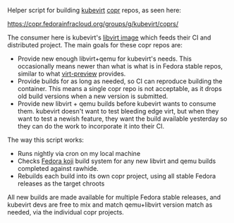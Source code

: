 Helper script for building [kubevirt](https://github.com/kubevirt/kubevirt)
[copr](https://copr.fedorainfracloud.org/) repos, as seen here:

https://copr.fedorainfracloud.org/groups/g/kubevirt/coprs/

The consumer here is kubevirt's [libvirt image](https://github.com/kubevirt/libvirt) which feeds their CI and distributed project. The main goals for these copr repos are:

* Provide new enough libvirt+qemu for kubevirt's needs. This occasionally means newer than what is what is in Fedora stable repos, similar to what [virt-preview](https://copr.fedorainfracloud.org/coprs/g/virtmaint-sig/virt-preview/) provides.
* Provide builds for as long as needed, so CI can reproduce building the container. This means a single copr repo is not acceptable, as it drops old build versions when a new version is submitted.
* Provide new libvirt + qemu builds before kubevirt wants to consume them. kubevirt doesn't want to test bleeding edge virt, but when they want to test a newish feature, they want the build available yesterday so they can do the work to incorporate it into their CI.

The way this script works:

* Runs nightly via cron on my local machine
* Checks [Fedora koji](https://koji.fedoraproject.org/koji/) build system for any new libvirt and qemu builds completed against rawhide.
* Rebuilds each build into its own copr project, using all stable Fedora releases as the target chroots

All new builds are made available for multiple Fedora stable releases, and kubevirt devs are free to mix and match qemu+libvirt version match as needed, via the individual copr projects.
